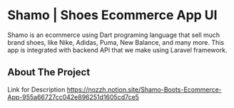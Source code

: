 # Shamo | Shoes Ecommerce App UI

Shamo is an ecommerce using Dart programing language that sell much brand shoes, like Nike, Adidas, Puma, New Balance, and many more. This app is integrated with backend API that we make using Laravel framework.

<!-- ABOUT THE PROJECT -->
## About The Project

Link for Description
https://nozzh.notion.site/Shamo-Boots-Ecommerce-App-955a66727cc042e896251d1605cd7ce5

